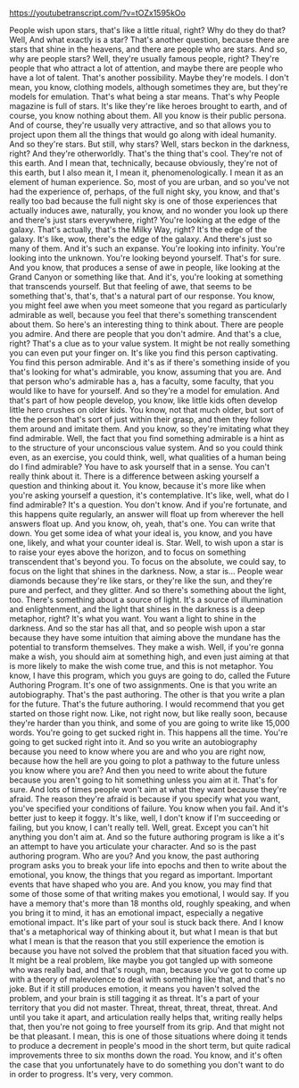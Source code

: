 https://youtubetranscript.com/?v=tOZx1595kOo

 People wish upon stars, that's like a little ritual, right? Why do they do that? Well, And what exactly is a star? That's another question, because there are stars that shine in the heavens, and there are people who are stars. And so, why are people stars? Well, they're usually famous people, right? They're people that who attract a lot of attention, and maybe there are people who have a lot of talent. That's another possibility. Maybe they're models. I don't mean, you know, clothing models, although sometimes they are, but they're models for emulation. That's what being a star means. That's why People magazine is full of stars. It's like they're like heroes brought to earth, and of course, you know nothing about them. All you know is their public persona. And of course, they're usually very attractive, and so that allows you to project upon them all the things that would go along with ideal humanity. And so they're stars. But still, why stars? Well, stars beckon in the darkness, right? And they're otherworldly. That's the thing that's cool. They're not of this earth. And I mean that, technically, because obviously, they're not of this earth, but I also mean it, I mean it, phenomenologically. I mean it as an element of human experience. So, most of you are urban, and so you've not had the experience of, perhaps, of the full night sky, you know, and that's really too bad because the full night sky is one of those experiences that actually induces awe, naturally, you know, and no wonder you look up there and there's just stars everywhere, right? You're looking at the edge of the galaxy. That's actually, that's the Milky Way, right? It's the edge of the galaxy. It's like, wow, there's the edge of the galaxy. And there's just so many of them. And it's such an expanse. You're looking into infinity. You're looking into the unknown. You're looking beyond yourself. That's for sure. And you know, that produces a sense of awe in people, like looking at the Grand Canyon or something like that. And it's, you're looking at something that transcends yourself. But that feeling of awe, that seems to be something that's, that's, that's a natural part of our response. You know, you might feel awe when you meet someone that you regard as particularly admirable as well, because you feel that there's something transcendent about them. So here's an interesting thing to think about. There are people you admire. And there are people that you don't admire. And that's a clue, right? That's a clue as to your value system. It might be not really something you can even put your finger on. It's like you find this person captivating. You find this person admirable. And it's as if there's something inside of you that's looking for what's admirable, you know, assuming that you are. And that person who's admirable has a, has a faculty, some faculty, that you would like to have for yourself. And so they're a model for emulation. And that's part of how people develop, you know, like little kids often develop little hero crushes on older kids. You know, not that much older, but sort of the the person that's sort of just within their grasp, and then they follow them around and imitate them. And you know, so they're imitating what they find admirable. Well, the fact that you find something admirable is a hint as to the structure of your unconscious value system. And so you could think even, as an exercise, you could think, well, what qualities of a human being do I find admirable? You have to ask yourself that in a sense. You can't really think about it. There is a difference between asking yourself a question and thinking about it. You know, because it's more like when you're asking yourself a question, it's contemplative. It's like, well, what do I find admirable? It's a question. You don't know. And if you're fortunate, and this happens quite regularly, an answer will float up from wherever the hell answers float up. And you know, oh, yeah, that's one. You can write that down. You get some idea of what your ideal is, you know, and you have one, likely, and what your counter ideal is. Star. Well, to wish upon a star is to raise your eyes above the horizon, and to focus on something transcendent that's beyond you. To focus on the absolute, we could say, to focus on the light that shines in the darkness. Now, a star is... People wear diamonds because they're like stars, or they're like the sun, and they're pure and perfect, and they glitter. And so there's something about the light, too. There's something about a source of light. It's a source of illumination and enlightenment, and the light that shines in the darkness is a deep metaphor, right? It's what you want. You want a light to shine in the darkness. And so the star has all that, and so people wish upon a star because they have some intuition that aiming above the mundane has the potential to transform themselves. They make a wish. Well, if you're gonna make a wish, you should aim at something high, and even just aiming at that is more likely to make the wish come true, and this is not metaphor. You know, I have this program, which you guys are going to do, called the Future Authoring Program. It's one of two assignments. One is that you write an autobiography. That's the past authoring. The other is that you write a plan for the future. That's the future authoring. I would recommend that you get started on those right now. Like, not right now, but like really soon, because they're harder than you think, and some of you are going to write like 15,000 words. You're going to get sucked right in. This happens all the time. You're going to get sucked right into it. And so you write an autobiography because you need to know where you are and who you are right now, because how the hell are you going to plot a pathway to the future unless you know where you are? And then you need to write about the future because you aren't going to hit something unless you aim at it. That's for sure. And lots of times people won't aim at what they want because they're afraid. The reason they're afraid is because if you specify what you want, you've specified your conditions of failure. You know when you fail. And it's better just to keep it foggy. It's like, well, I don't know if I'm succeeding or failing, but you know, I can't really tell. Well, great. Except you can't hit anything you don't aim at. And so the future authoring program is like a it's an attempt to have you articulate your character. And so is the past authoring program. Who are you? And you know, the past authoring program asks you to break your life into epochs and then to write about the emotional, you know, the things that you regard as important. Important events that have shaped who you are. And you know, you may find that some of those some of that writing makes you emotional, I would say. If you have a memory that's more than 18 months old, roughly speaking, and when you bring it to mind, it has an emotional impact, especially a negative emotional impact. It's like part of your soul is stuck back there. And I know that's a metaphorical way of thinking about it, but what I mean is that but what I mean is that the reason that you still experience the emotion is because you have not solved the problem that that situation faced you with. It might be a real problem, like maybe you got tangled up with someone who was really bad, and that's rough, man, because you've got to come up with a theory of malevolence to deal with something like that, and that's no joke. But if it still produces emotion, it means you haven't solved the problem, and your brain is still tagging it as threat. It's a part of your territory that you did not master. Threat, threat, threat, threat, threat. And until you take it apart, and articulation really helps that, writing really helps that, then you're not going to free yourself from its grip. And that might not be that pleasant. I mean, this is one of those situations where doing it tends to produce a decrement in people's mood in the short term, but quite radical improvements three to six months down the road. You know, and it's often the case that you unfortunately have to do something you don't want to do in order to progress. It's very, very common.